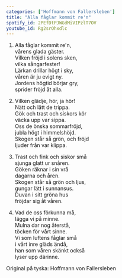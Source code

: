 ```yaml
--- 
categories: ['Hoffmann von Fallersleben'] 
title: "Alla fåglar kommit re'n"
spotify_id: 2PEfDtPJWGdMiVIPzlT7OV
youtube_id: Rg2srOhxdlc
---  
```


1. Alla fåglar kommit re'n,  
vårens glada gäster.  
Vilken fröjd i solens sken,  
vilka sångarfester!  
Lärkan drillar högt i sky,  
våren är ju evigt ny.  
Jordens högtid börjar gry,  
sprider fröjd åt alla.

2. Vilken glädje, hör, ja hör!  
Nätt och lätt de trippa.  
Gök och trast och siskors kör  
väcka upp var sippa.  
Oss de önska sommarfröjd,  
jubla högt i himmelshöjd.  
Skogen står så grön, och fröjd  
ljuder från var klippa.

3. Trast och fink och siskor små   
sjunga glatt ur snåren.  
Göken räknar i sin vrå  
dagarna och åren.  
Skogen står så grön och ljus,  
gungar lätt i sunnansus.  
Duvan i sitt gröna hus  
fröjdar sig åt våren.

4. Vad de oss förkunna må,  
lägga vi på minne.  
Mulna dar nog återstå,  
töcken för vårt sinne.  
Vi som luftens fåglar små  
i vårt inre gläds ändå,  
han som våren skänkt också  
lyser upp därinne.


Original på tyska: Hoffmann von Fallersleben
